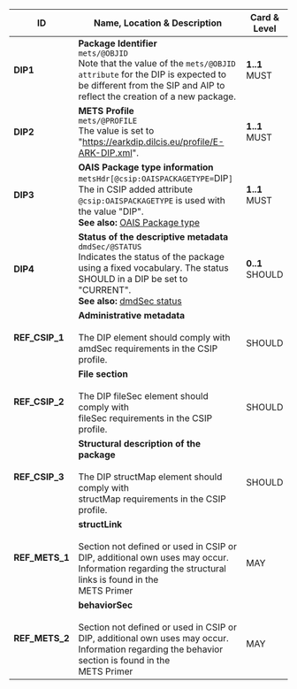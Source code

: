 |  ID     | Name, Location & Description | Card & Level |
| ------- | ---------------------------- | ------------ |
| <a name="DIP1"></a>**DIP1** | **Package Identifier** <br/> `mets/@OBJID` <br/> Note that the value of the `mets/@OBJID attribute` for the DIP is expected to be different from the SIP and AIP to reflect the creation of a new package. | **1..1** <br/> MUST |
| <a name="DIP2"></a>**DIP2** | **METS Profile** <br/> `mets/@PROFILE` <br/> The value is set to "https://earkdip.dilcis.eu/profile/E-ARK-DIP.xml". | **1..1** <br/> MUST |
| <a name="DIP3"></a>**DIP3** | **OAIS Package type information** <br/> `metsHdr[@csip:OAISPACKAGETYPE=`DIP`]` <br/> The in CSIP added attribute `@csip:OAISPACKAGETYPE` is used with the value "DIP". <br/> **See also:** [OAIS Package type](#VocabularyOAISPackageType) | **1..1** <br/> MUST |
| <a name="DIP4"></a>**DIP4** | **Status of the descriptive metadata** <br/> `dmdSec/@STATUS` <br/> Indicates the status of the package using a fixed vocabulary. The status SHOULD in a DIP be set to "CURRENT". <br/> **See also:** [dmdSec status](#VocabularyStatus) | **0..1** <br/> SHOULD |
| <a name="REF_CSIP_1"></a>**REF_CSIP_1** | **Administrative metadata** <br/>  <br/> The DIP <amdSec> element should comply with  <br/>  amdSec requirements in the CSIP profile. |  <br/> SHOULD |
| <a name="REF_CSIP_2"></a>**REF_CSIP_2** | **File section** <br/>  <br/> The DIP fileSec element should comply with  <br/>  fileSec requirements in the CSIP profile. |  <br/> SHOULD |
| <a name="REF_CSIP_3"></a>**REF_CSIP_3** | **Structural description of the package** <br/>  <br/> The DIP structMap element should comply with  <br/>  structMap requirements in the CSIP profile. |  <br/> SHOULD |
| <a name="REF_METS_1"></a>**REF_METS_1** | **structLink** <br/>  <br/> Section not defined or used in CSIP or DIP, additional own uses may occur. <br/> Information regarding the structural links is found in the  <br/> METS Primer |  <br/> MAY |
| <a name="REF_METS_2"></a>**REF_METS_2** | **behaviorSec** <br/>  <br/> Section not defined or used in CSIP or DIP, additional own uses may occur. <br/> Information regarding the behavior section is found in the  <br/> METS Primer |  <br/> MAY |
